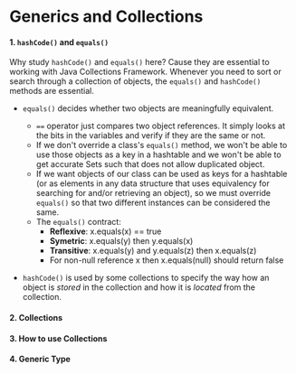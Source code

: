 # Generics and Collections

#### 1. ```hashCode()``` and ```equals()```
Why study ```hashCode()``` and ```equals()``` here? Cause they are essential to working with Java Collections Framework. Whenever you need to sort or search through a collection of objects, the ```equals()``` and ```hashCode()``` methods are essential.

* ```equals()``` decides whether two objects are meaningfully equivalent.
    * ```==``` operator just compares two object references. It simply looks at the bits in the variables and verify if they are the same or not.
    * If we don't override a class's ```equals()``` method, we won't be able to use those objects as a key in a hashtable and we won't be able to get accurate Sets such that does not allow duplicated object.
    * If we want objects of our class can be used as keys for a hashtable (or as elements in any data structure that uses equivalency for searching for and/or retrieving an object), so we must override ```equals()``` so that two different instances can be considered the same.
    * The ```equals()``` contract:
        * **Reflexive**: x.equals(x) == true
        * **Symetric**: x.equals(y) then y.equals(x)
        * **Transitive**: x.equals(y) and y.equals(z) then x.equals(z)
        * For non-null reference x then x.equals(null) should return false

* ```hashCode()``` is used by some collections to specify the way how an object is *stored* in the collection and how it is *located* from the collection.  


#### 2. Collections


#### 3. How to use Collections


#### 4. Generic Type
